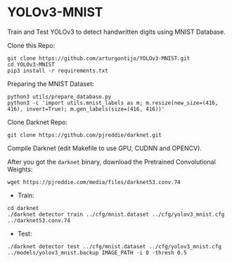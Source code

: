 # YOLOv3-MNIST

Train and Test YOLOv3 to detect handwritten digits using MNIST Database.

Clone this Repo:
```
git clone https://github.com/arturgontijo/YOLOv3-MNIST.git
cd YOLOv3-MNIST
pip3 install -r requirements.txt
```

Preparing the MNIST Dataset:
```
python3 utils/prepare_database.py
python3 -c 'import utils.mnist_labels as m; m.resize(new_size=(416, 416), invert=True); m.gen_labels(size=(416, 416))'
```

Clone Darknet Repo:
```
git clone https://github.com/pjreddie/darknet.git
```

Compile Darknet (edit Makefile to use GPU, CUDNN and OPENCV).

After you got the `darknet` binary, download the Pretrained Convolutional Weights:

```
wget https://pjreddie.com/media/files/darknet53.conv.74
```

- Train:
```
cd darknet
./darknet detector train ../cfg/mnist.dataset ../cfg/yolov3_mnist.cfg ../darknet53.conv.74
```

- Test:
```
./darknet detector test ../cfg/mnist.dataset ../cfg/yolov3_mnist.cfg ../models/yolov3_mnist.backup IMAGE_PATH -i 0 -thresh 0.5
```